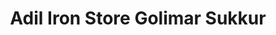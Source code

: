 ---
title: "Adil Iron Store Golimar Sukkur"
url: /sukkur/adil-iron-store-golimar-sukkur/
shop: Allgemein
---
